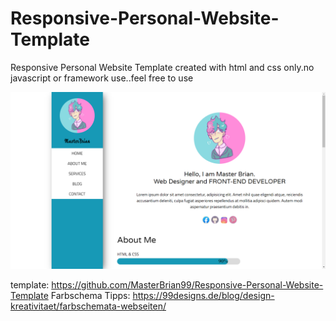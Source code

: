# Responsive-Personal-Website-Template
Responsive Personal Website Template created with html and css only.no javascript or framework use..feel free to use


![screenshot](https://raw.githubusercontent.com/MasterBrian99/Responsive-Personal-Website-Template/master/Screenshot%20.png)

template: https://github.com/MasterBrian99/Responsive-Personal-Website-Template
Farbschema Tipps: https://99designs.de/blog/design-kreativitaet/farbschemata-webseiten/

